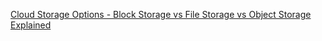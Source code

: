 
[Cloud Storage Options - Block Storage vs File Storage vs Object Storage Explained](https://www.freecodecamp.org/news/cloud-storage-options/)
